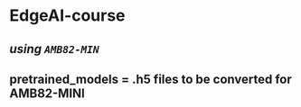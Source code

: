 # EdgeAI-course
## *using `AMB82-MIN`*

## pretrained_models = .h5 files to be converted for AMB82-MINI

